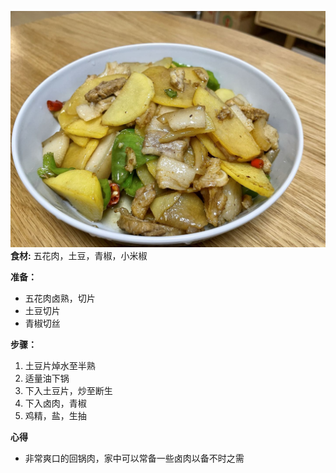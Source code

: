 ![土豆回锅肉](images/土豆回锅肉.jpg)
**食材:**
五花肉，土豆，青椒，小米椒

**准备：**
- 五花肉卤熟，切片
- 土豆切片
- 青椒切丝

**步骤：**
1. 土豆片焯水至半熟
2. 适量油下锅
3. 下入土豆片，炒至断生
4. 下入卤肉，青椒
5. 鸡精，盐，生抽


**心得**
- 非常爽口的回锅肉，家中可以常备一些卤肉以备不时之需